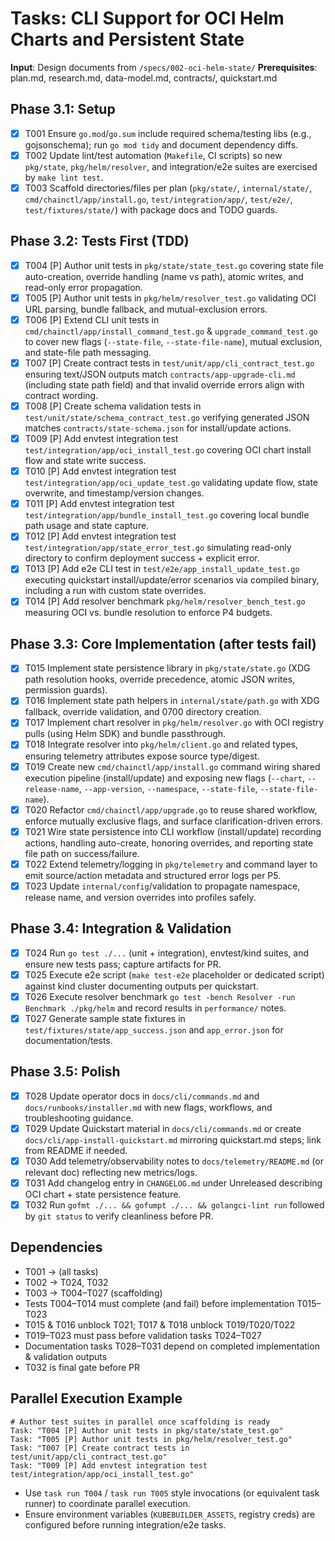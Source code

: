 # Tasks: CLI Support for OCI Helm Charts and Persistent State

**Input**: Design documents from `/specs/002-oci-helm-state/`
**Prerequisites**: plan.md, research.md, data-model.md, contracts/, quickstart.md

## Phase 3.1: Setup
- [X] T001 Ensure `go.mod`/`go.sum` include required schema/testing libs (e.g., gojsonschema); run `go mod tidy` and document dependency diffs.
- [X] T002 Update lint/test automation (`Makefile`, CI scripts) so new `pkg/state`, `pkg/helm/resolver`, and integration/e2e suites are exercised by `make lint test`.
- [X] T003 Scaffold directories/files per plan (`pkg/state/`, `internal/state/`, `cmd/chainctl/app/install.go`, `test/integration/app/`, `test/e2e/`, `test/fixtures/state/`) with package docs and TODO guards.

## Phase 3.2: Tests First (TDD)
- [X] T004 [P] Author unit tests in `pkg/state/state_test.go` covering state file auto-creation, override handling (name vs path), atomic writes, and read-only error propagation.
- [X] T005 [P] Author unit tests in `pkg/helm/resolver_test.go` validating OCI URL parsing, bundle fallback, and mutual-exclusion errors.
- [X] T006 [P] Extend CLI unit tests in `cmd/chainctl/app/install_command_test.go` & `upgrade_command_test.go` to cover new flags (`--state-file`, `--state-file-name`), mutual exclusion, and state-file path messaging.
- [X] T007 [P] Create contract tests in `test/unit/app/cli_contract_test.go` ensuring text/JSON outputs match `contracts/app-upgrade-cli.md` (including state path field) and that invalid override errors align with contract wording.
- [X] T008 [P] Create schema validation tests in `test/unit/state/schema_contract_test.go` verifying generated JSON matches `contracts/state-schema.json` for install/update actions.
- [X] T009 [P] Add envtest integration test `test/integration/app/oci_install_test.go` covering OCI chart install flow and state write success.
- [X] T010 [P] Add envtest integration test `test/integration/app/oci_update_test.go` validating update flow, state overwrite, and timestamp/version changes.
- [X] T011 [P] Add envtest integration test `test/integration/app/bundle_install_test.go` covering local bundle path usage and state capture.
- [X] T012 [P] Add envtest integration test `test/integration/app/state_error_test.go` simulating read-only directory to confirm deployment success + explicit error.
- [X] T013 [P] Add e2e CLI test in `test/e2e/app_install_update_test.go` executing quickstart install/update/error scenarios via compiled binary, including a run with custom state overrides.
- [X] T014 [P] Add resolver benchmark `pkg/helm/resolver_bench_test.go` measuring OCI vs. bundle resolution to enforce P4 budgets.

## Phase 3.3: Core Implementation (after tests fail)
- [X] T015 Implement state persistence library in `pkg/state/state.go` (XDG path resolution hooks, override precedence, atomic JSON writes, permission guards).
- [X] T016 Implement state path helpers in `internal/state/path.go` with XDG fallback, override validation, and 0700 directory creation.
- [X] T017 Implement chart resolver in `pkg/helm/resolver.go` with OCI registry pulls (using Helm SDK) and bundle passthrough.
- [X] T018 Integrate resolver into `pkg/helm/client.go` and related types, ensuring telemetry attributes expose source type/digest.
- [X] T019 Create new `cmd/chainctl/app/install.go` command wiring shared execution pipeline (install/update) and exposing new flags (`--chart`, `--release-name`, `--app-version`, `--namespace`, `--state-file`, `--state-file-name`).
- [X] T020 Refactor `cmd/chainctl/app/upgrade.go` to reuse shared workflow, enforce mutually exclusive flags, and surface clarification-driven errors.
- [X] T021 Wire state persistence into CLI workflow (install/update) recording actions, handling auto-create, honoring overrides, and reporting state file path on success/failure.
- [X] T022 Extend telemetry/logging in `pkg/telemetry` and command layer to emit source/action metadata and structured error logs per P5.
- [X] T023 Update `internal/config`/validation to propagate namespace, release name, and version overrides into profiles safely.

## Phase 3.4: Integration & Validation
- [X] T024 Run `go test ./...` (unit + integration), envtest/kind suites, and ensure new tests pass; capture artifacts for PR.
- [X] T025 Execute e2e script (`make test-e2e` placeholder or dedicated script) against kind cluster documenting outputs per quickstart.
- [X] T026 Execute resolver benchmark `go test -bench Resolver -run Benchmark ./pkg/helm` and record results in `performance/` notes.
- [X] T027 Generate sample state fixtures in `test/fixtures/state/app_success.json` and `app_error.json` for documentation/tests.

## Phase 3.5: Polish
- [X] T028 Update operator docs in `docs/cli/commands.md` and `docs/runbooks/installer.md` with new flags, workflows, and troubleshooting guidance.
- [X] T029 Update Quickstart material in `docs/cli/commands.md` or create `docs/cli/app-install-quickstart.md` mirroring quickstart.md steps; link from README if needed.
- [X] T030 Add telemetry/observability notes to `docs/telemetry/README.md` (or relevant doc) reflecting new metrics/logs.
- [X] T031 Add changelog entry in `CHANGELOG.md` under Unreleased describing OCI chart + state persistence feature.
- [X] T032 Run `gofmt ./... && gofumpt ./... && golangci-lint run` followed by `git status` to verify cleanliness before PR.

## Dependencies
- T001 → (all tasks)
- T002 → T024, T032
- T003 → T004–T027 (scaffolding)
- Tests T004–T014 must complete (and fail) before implementation T015–T023
- T015 & T016 unblock T021; T017 & T018 unblock T019/T020/T022
- T019–T023 must pass before validation tasks T024–T027
- Documentation tasks T028–T031 depend on completed implementation & validation outputs
- T032 is final gate before PR

## Parallel Execution Example
```
# Author test suites in parallel once scaffolding is ready
Task: "T004 [P] Author unit tests in pkg/state/state_test.go"
Task: "T005 [P] Author unit tests in pkg/helm/resolver_test.go"
Task: "T007 [P] Create contract tests in test/unit/app/cli_contract_test.go"
Task: "T009 [P] Add envtest integration test test/integration/app/oci_install_test.go"
```

- Use `task run T004` / `task run T005` style invocations (or equivalent task runner) to coordinate parallel execution.
- Ensure environment variables (`KUBEBUILDER_ASSETS`, registry creds) are configured before running integration/e2e tasks.
